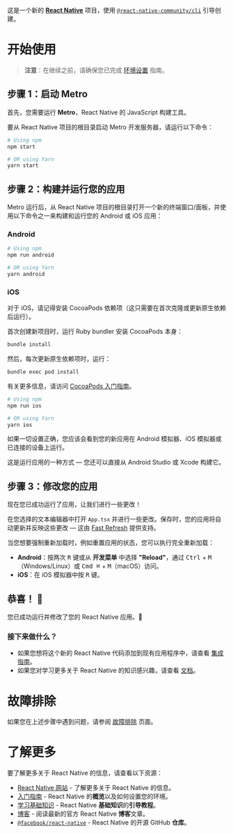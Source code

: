 这是一个新的 [**React Native**](https://reactnative.dev) 项目，使用 [`@react-native-community/cli`](https://github.com/react-native-community/cli) 引导创建。

# 开始使用

> **注意**：在继续之前，请确保您已完成 [环境设置](https://reactnative.dev/docs/set-up-your-environment) 指南。

## 步骤 1：启动 Metro

首先，您需要运行 **Metro**，React Native 的 JavaScript 构建工具。

要从 React Native 项目的根目录启动 Metro 开发服务器，请运行以下命令：

```sh
# Using npm
npm start

# OR using Yarn
yarn start
```

## 步骤 2：构建并运行您的应用

Metro 运行后，从 React Native 项目的根目录打开一个新的终端窗口/面板，并使用以下命令之一来构建和运行您的 Android 或 iOS 应用：

### Android

```sh
# Using npm
npm run android

# OR using Yarn
yarn android
```

### iOS

对于 iOS，请记得安装 CocoaPods 依赖项（这只需要在首次克隆或更新原生依赖后运行）。

首次创建新项目时，运行 Ruby bundler 安装 CocoaPods 本身：

```sh
bundle install
```

然后，每次更新原生依赖项时，运行：

```sh
bundle exec pod install
```

有关更多信息，请访问 [CocoaPods 入门指南](https://guides.cocoapods.org/using/getting-started.html)。

```sh
# Using npm
npm run ios

# OR using Yarn
yarn ios
```

如果一切设置正确，您应该会看到您的新应用在 Android 模拟器、iOS 模拟器或已连接的设备上运行。

这是运行应用的一种方式 — 您还可以直接从 Android Studio 或 Xcode 构建它。

## 步骤 3：修改您的应用

现在您已成功运行了应用，让我们进行一些更改！

在您选择的文本编辑器中打开 `App.tsx` 并进行一些更改。保存时，您的应用将自动更新并反映这些更改 — 这由 [Fast Refresh](https://reactnative.dev/docs/fast-refresh) 提供支持。

当您想要强制重新加载时，例如重置应用的状态，您可以执行完全重新加载：

- **Android**：按两次 <kbd>R</kbd> 键或从 **开发菜单** 中选择 **"Reload"**，通过 <kbd>Ctrl</kbd> + <kbd>M</kbd>（Windows/Linux）或 <kbd>Cmd ⌘</kbd> + <kbd>M</kbd>（macOS）访问。
- **iOS**：在 iOS 模拟器中按 <kbd>R</kbd> 键。

## 恭喜！ :tada:

您已成功运行并修改了您的 React Native 应用。:partying_face:

### 接下来做什么？

- 如果您想将这个新的 React Native 代码添加到现有应用程序中，请查看 [集成指南](https://reactnative.dev/docs/integration-with-existing-apps)。
- 如果您对学习更多关于 React Native 的知识感兴趣，请查看 [文档](https://reactnative.dev/docs/getting-started)。

# 故障排除

如果您在上述步骤中遇到问题，请参阅 [故障排除](https://reactnative.dev/docs/troubleshooting) 页面。

# 了解更多

要了解更多关于 React Native 的信息，请查看以下资源：

- [React Native 网站](https://reactnative.dev) - 了解更多关于 React Native 的信息。
- [入门指南](https://reactnative.dev/docs/environment-setup) - React Native 的**概览**以及如何设置您的环境。
- [学习基础知识](https://reactnative.dev/docs/getting-started) - React Native **基础知识**的**引导教程**。
- [博客](https://reactnative.dev/blog) - 阅读最新的官方 React Native **博客**文章。
- [`@facebook/react-native`](https://github.com/facebook/react-native) - React Native 的开源 GitHub **仓库**。
